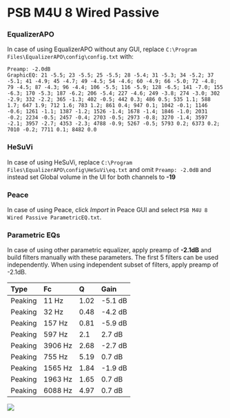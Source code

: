 # PSB M4U 8 Wired Passive

### EqualizerAPO
In case of using EqualizerAPO without any GUI, replace `C:\Program Files\EqualizerAPO\config\config.txt`
with:
```
Preamp: -2.0dB
GraphicEQ: 21 -5.5; 23 -5.5; 25 -5.5; 28 -5.4; 31 -5.3; 34 -5.2; 37 -5.1; 41 -4.9; 45 -4.7; 49 -4.5; 54 -4.6; 60 -4.9; 66 -5.0; 72 -4.8; 79 -4.5; 87 -4.3; 96 -4.4; 106 -5.5; 116 -5.9; 128 -6.5; 141 -7.0; 155 -6.3; 170 -5.3; 187 -6.2; 206 -5.4; 227 -4.6; 249 -3.8; 274 -3.0; 302 -2.9; 332 -2.2; 365 -1.3; 402 -0.5; 442 0.3; 486 0.5; 535 1.1; 588 1.7; 647 1.9; 712 1.6; 783 1.2; 861 0.4; 947 0.1; 1042 -0.1; 1146 -0.6; 1261 -1.1; 1387 -1.2; 1526 -1.4; 1678 -1.4; 1846 -1.0; 2031 -0.2; 2234 -0.5; 2457 -0.4; 2703 -0.5; 2973 -0.8; 3270 -1.4; 3597 -2.1; 3957 -2.7; 4353 -2.3; 4788 -0.9; 5267 -0.5; 5793 0.2; 6373 0.2; 7010 -0.2; 7711 0.1; 8482 0.0
```

### HeSuVi
In case of using HeSuVi, replace `C:\Program Files\EqualizerAPO\config\HeSuVi\eq.txt` and omit `Preamp:
-2.0dB` and instead set Global volume in the UI for both channels to **-19**

### Peace
In case of using Peace, click *Import* in Peace GUI and select `PSB M4U 8 Wired Passive ParametricEQ.txt`.

### Parametric EQs
In case of using other parametric equalizer, apply preamp of **-2.1dB** and build filters manually
with these parameters. The first 5 filters can be used independently.
When using independent subset of filters, apply preamp of -2.1dB.

| Type    | Fc      |    Q | Gain    |
|:--------|:--------|:-----|:--------|
| Peaking | 11 Hz   | 1.02 | -5.1 dB |
| Peaking | 32 Hz   | 0.48 | -4.2 dB |
| Peaking | 157 Hz  | 0.81 | -5.9 dB |
| Peaking | 597 Hz  | 2.1  | 2.7 dB  |
| Peaking | 3906 Hz | 2.68 | -2.7 dB |
| Peaking | 755 Hz  | 5.19 | 0.7 dB  |
| Peaking | 1565 Hz | 1.84 | -1.9 dB |
| Peaking | 1963 Hz | 1.65 | 0.7 dB  |
| Peaking | 6088 Hz | 4.97 | 0.7 dB  |

![](https://raw.githubusercontent.com/jaakkopasanen/AutoEq/master/results/innerfidelity/sbaf-serious/PSB%20M4U%208%20Wired%20Passive/PSB%20M4U%208%20Wired%20Passive.png)